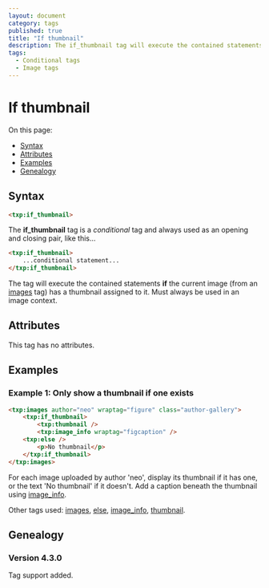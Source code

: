 ```yaml
---
layout: document
category: tags
published: true
title: "If thumbnail"
description: The if_thumbnail tag will execute the contained statements if the current image has a thumbnail assigned to it.
tags:
  - Conditional tags
  - Image tags
---
```


# If thumbnail

On this page:

* [Syntax](#syntax)
* [Attributes](#attributes)
* [Examples](#examples)
* [Genealogy](#genealogy)

## Syntax

~~~ html
<txp:if_thumbnail>
~~~

The **if_thumbnail** tag is a *conditional* tag and always used as an opening and closing pair, like this...

~~~ html
<txp:if_thumbnail>
    ...conditional statement...
</txp:if_thumbnail>
~~~

The tag will execute the contained statements **if** the current image (from an [images](images) tag) has a thumbnail assigned to it. Must always be used in an image context.

## Attributes

This tag has no attributes.

## Examples

### Example 1: Only show a thumbnail if one exists

~~~ html
<txp:images author="neo" wraptag="figure" class="author-gallery">
    <txp:if_thumbnail>
        <txp:thumbnail />
        <txp:image_info wraptag="figcaption" />
    <txp:else />
        <p>No thumbnail</p>
    </txp:if_thumbnail>
</txp:images>
~~~

For each image uploaded by author 'neo', display its thumbnail if it has one, or the text 'No thumbnail' if it doesn't. Add a caption beneath the thumbnail using [image_info](image-info).

Other tags used: [images](images), [else](else), [image_info](image-info), [thumbnail](thumbnail).

## Genealogy

### Version 4.3.0

Tag support added.
